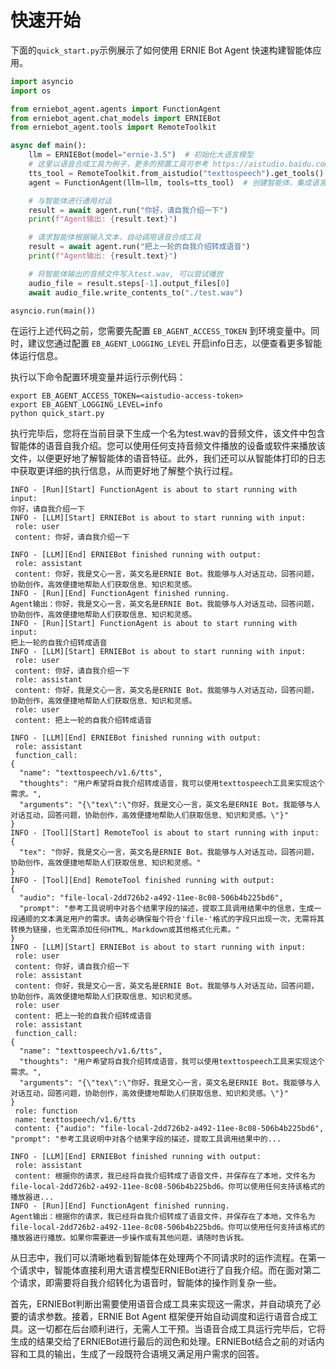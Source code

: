 # 快速开始

下面的`quick_start.py`示例展示了如何使用 ERNIE Bot Agent 快速构建智能体应用。

```python
import asyncio
import os

from erniebot_agent.agents import FunctionAgent
from erniebot_agent.chat_models import ERNIEBot
from erniebot_agent.tools import RemoteToolkit

async def main():
    llm = ERNIEBot(model="ernie-3.5")  # 初始化大语言模型
    # 这里以语音合成工具为例子，更多的预置工具可参考 https://aistudio.baidu.com/application/center/tool
    tts_tool = RemoteToolkit.from_aistudio("texttospeech").get_tools()
    agent = FunctionAgent(llm=llm, tools=tts_tool)  # 创建智能体，集成语言模型与工具

    # 与智能体进行通用对话
    result = await agent.run("你好，请自我介绍一下")
    print(f"Agent输出: {result.text}")

    # 请求智能体根据输入文本，自动调用语音合成工具
    result = await agent.run("把上一轮的自我介绍转成语音")
    print(f"Agent输出: {result.text}")

    # 将智能体输出的音频文件写入test.wav, 可以尝试播放
    audio_file = result.steps[-1].output_files[0]
    await audio_file.write_contents_to("./test.wav")

asyncio.run(main())
```

在运行上述代码之前，您需要先配置 `EB_AGENT_ACCESS_TOKEN` 到环境变量中。同时，建议您通过配置 `EB_AGENT_LOGGING_LEVEL` 开启info日志，以便查看更多智能体运行信息。

执行以下命令配置环境变量并运行示例代码：

```shell
export EB_AGENT_ACCESS_TOKEN=<aistudio-access-token>
export EB_AGENT_LOGGING_LEVEL=info
python quick_start.py
```

执行完毕后，您将在当前目录下生成一个名为test.wav的音频文件，该文件中包含智能体的语音自我介绍。您可以使用任何支持音频文件播放的设备或软件来播放该文件，以便更好地了解智能体的语音特征。此外，我们还可以从智能体打印的日志中获取更详细的执行信息，从而更好地了解整个执行过程。

```shell
INFO - [Run][Start] FunctionAgent is about to start running with input:
你好，请自我介绍一下
INFO - [LLM][Start] ERNIEBot is about to start running with input:
 role: user 
 content: 你好，请自我介绍一下 

INFO - [LLM][End] ERNIEBot finished running with output:
 role: assistant 
 content: 你好，我是文心一言，英文名是ERNIE Bot。我能够与人对话互动，回答问题，协助创作，高效便捷地帮助人们获取信息、知识和灵感。 
INFO - [Run][End] FunctionAgent finished running.
Agent输出：你好，我是文心一言，英文名是ERNIE Bot。我能够与人对话互动，回答问题，协助创作，高效便捷地帮助人们获取信息、知识和灵感。
INFO - [Run][Start] FunctionAgent is about to start running with input:
把上一轮的自我介绍转成语音
INFO - [LLM][Start] ERNIEBot is about to start running with input:
 role: user 
 content: 你好，请自我介绍一下 
 role: assistant 
 content: 你好，我是文心一言，英文名是ERNIE Bot。我能够与人对话互动，回答问题，协助创作，高效便捷地帮助人们获取信息、知识和灵感。 
 role: user 
 content: 把上一轮的自我介绍转成语音 

INFO - [LLM][End] ERNIEBot finished running with output:
 role: assistant 
 function_call: 
{
  "name": "texttospeech/v1.6/tts",
  "thoughts": "用户希望将自我介绍转成语音，我可以使用texttospeech工具来实现这个需求。",
  "arguments": "{\"tex\":\"你好，我是文心一言，英文名是ERNIE Bot。我能够与人对话互动，回答问题，协助创作，高效便捷地帮助人们获取信息、知识和灵感。\"}"
} 
INFO - [Tool][Start] RemoteTool is about to start running with input:
{
  "tex": "你好，我是文心一言，英文名是ERNIE Bot。我能够与人对话互动，回答问题，协助创作，高效便捷地帮助人们获取信息、知识和灵感。"
}
INFO - [Tool][End] RemoteTool finished running with output:
{
  "audio": "file-local-2dd726b2-a492-11ee-8c08-506b4b225bd6",
  "prompt": "参考工具说明中对各个结果字段的描述，提取工具调用结果中的信息，生成一段通顺的文本满足用户的需求。请务必确保每个符合'file-'格式的字段只出现一次，无需将其转换为链接，也无需添加任何HTML、Markdown或其他格式化元素。"
}
INFO - [LLM][Start] ERNIEBot is about to start running with input:
 role: user 
 content: 你好，请自我介绍一下 
 role: assistant 
 content: 你好，我是文心一言，英文名是ERNIE Bot。我能够与人对话互动，回答问题，协助创作，高效便捷地帮助人们获取信息、知识和灵感。 
 role: user 
 content: 把上一轮的自我介绍转成语音 
 role: assistant 
 function_call: 
{
  "name": "texttospeech/v1.6/tts",
  "thoughts": "用户希望将自我介绍转成语音，我可以使用texttospeech工具来实现这个需求。",
  "arguments": "{\"tex\":\"你好，我是文心一言，英文名是ERNIE Bot。我能够与人对话互动，回答问题，协助创作，高效便捷地帮助人们获取信息、知识和灵感。\"}"
} 
 role: function 
 name: texttospeech/v1.6/tts 
 content: {"audio": "file-local-2dd726b2-a492-11ee-8c08-506b4b225bd6", "prompt": "参考工具说明中对各个结果字段的描述，提取工具调用结果中的... 

INFO - [LLM][End] ERNIEBot finished running with output:
 role: assistant 
 content: 根据你的请求，我已经将自我介绍转成了语音文件，并保存在了本地，文件名为file-local-2dd726b2-a492-11ee-8c08-506b4b225bd6。你可以使用任何支持该格式的播放器进... 
INFO - [Run][End] FunctionAgent finished running.
Agent输出：根据你的请求，我已经将自我介绍转成了语音文件，并保存在了本地，文件名为file-local-2dd726b2-a492-11ee-8c08-506b4b225bd6。你可以使用任何支持该格式的播放器进行播放。如果你需要进一步操作或有其他问题，请随时告诉我。
```

从日志中，我们可以清晰地看到智能体在处理两个不同请求时的运作流程。在第一个请求中，智能体直接利用大语言模型ERNIEBot进行了自我介绍。而在面对第二个请求，即需要将自我介绍转化为语音时，智能体的操作则复杂一些。

首先，ERNIEBot判断出需要使用语音合成工具来实现这一需求，并自动填充了必要的请求参数。接着，ERNIE Bot Agent 框架便开始自动调度和运行语音合成工具。这一切都在后台顺利进行，无需人工干预。当语音合成工具运行完毕后，它将生成的结果交给了ERNIEBot进行最后的润色和处理。ERNIEBot结合之前的对话内容和工具的输出，生成了一段既符合语境又满足用户需求的回答。
